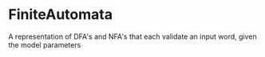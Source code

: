 # FiniteAutomata

A representation of DFA's and NFA's that each validate an input word, given the model parameters
